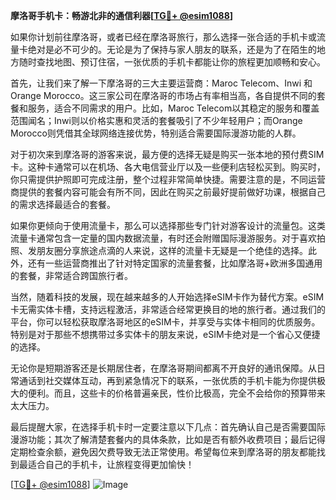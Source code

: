 **摩洛哥手机卡：畅游北非的通信利器[[TG💪+ @esim1088](https://t.me/s/esim1088)]**

如果你计划前往摩洛哥，或者已经在摩洛哥旅行，那么选择一张合适的手机卡或流量卡绝对是必不可少的。无论是为了保持与家人朋友的联系，还是为了在陌生的地方随时查找地图、预订住宿，一张优质的手机卡都能让你的旅程更加顺畅和安心。

首先，让我们来了解一下摩洛哥的三大主要运营商：Maroc Telecom、Inwi 和 Orange Morocco。这三家公司在摩洛哥的市场占有率相当高，各自提供不同的套餐和服务，适合不同需求的用户。比如，Maroc Telecom以其稳定的服务和覆盖范围闻名；Inwi则以价格实惠和灵活的套餐吸引了不少年轻用户；而Orange Morocco则凭借其全球网络连接优势，特别适合需要国际漫游功能的人群。

对于初次来到摩洛哥的游客来说，最方便的选择无疑是购买一张本地的预付费SIM卡。这种卡通常可以在机场、各大电信营业厅以及一些便利店轻松买到。购买时，你只需提供护照即可完成注册，整个过程非常简单快捷。需要注意的是，不同运营商提供的套餐内容可能会有所不同，因此在购买之前最好提前做好功课，根据自己的需求选择最适合的套餐。

如果你更倾向于使用流量卡，那么可以选择那些专门针对游客设计的流量包。这类流量卡通常包含一定量的国内数据流量，有时还会附赠国际漫游服务。对于喜欢拍照、发朋友圈分享旅途点滴的人来说，这样的流量卡无疑是一个绝佳的选择。此外，还有一些运营商推出了针对特定国家的流量套餐，比如摩洛哥+欧洲多国通用的套餐，非常适合跨国旅行者。

当然，随着科技的发展，现在越来越多的人开始选择eSIM卡作为替代方案。eSIM卡无需实体卡槽，支持远程激活，非常适合经常更换目的地的旅行者。通过我们的平台，你可以轻松获取摩洛哥地区的eSIM卡，并享受与实体卡相同的优质服务。特别是对于那些不想携带过多实体卡的朋友来说，eSIM卡绝对是一个省心又便捷的选择。

无论你是短期游客还是长期居住者，在摩洛哥期间都离不开良好的通讯保障。从日常通话到社交媒体互动，再到紧急情况下的联系，一张优质的手机卡能为你提供极大的便利。而且，这些卡的价格普遍亲民，性价比极高，完全不会给你的预算带来太大压力。

最后提醒大家，在选择手机卡时一定要注意以下几点：首先确认自己是否需要国际漫游功能；其次了解清楚套餐内的具体条款，比如是否有额外收费项目；最后记得定期检查余额，避免因欠费导致无法正常使用。希望每位来到摩洛哥的朋友都能找到最适合自己的手机卡，让旅程变得更加愉快！

[[TG💪+ @esim1088](https://t.me/s/esim1088)] 
![Image](https://i.postimg.cc/4NQfJmqS/Snipaste-2025-05-13-00-14-12.png)